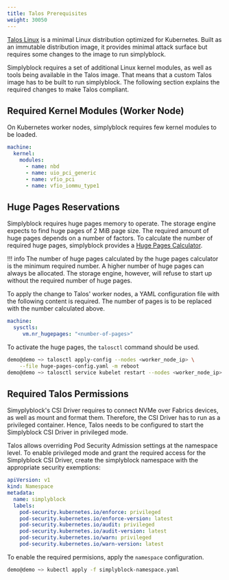```yaml
---
title: Talos Prerequisites
weight: 30050
---
```


[Talos Linux](https://www.talos.dev/) is a minimal Linux distribution optimized for Kubernetes. Built as an immutable
distribution image, it provides minimal attack surface but requires some changes to the image to run simplyblock.

Simplyblock requires a set of additional Linux kernel modules, as well as tools being available in the Talos image.
That means that a custom Talos image has to be built to run simplyblock. The following section explains the required
changes to make Talos compliant.


## Required Kernel Modules (Worker Node)
On Kubernetes worker nodes, simplyblock requires few kernel modules to be loaded.

```yaml title="Content of kernel-module-config.yaml"
machine:
  kernel:
    modules:
      - name: nbd 
      - name: uio_pci_generic
      - name: vfio_pci
      - name: vfio_iommu_type1
```

## Huge Pages Reservations

Simplyblock requires huge pages memory to operate. The storage engine expects to find huge pages of 2 MiB page size. The
required amount of huge pages depends on a number of factors. To calculate the number of required huge pages,
simplyblock provides a [Huge Pages Calculator](../../reference/huge-pages-calculator.md).

!!! info
    The number of huge pages calculated by the huge pages calculator is the minimum required number. A higher number of
    huge pages can always be allocated. The storage engine, however, will refuse to start up without the required number
    of huge pages.

To apply the change to Talos' worker nodes, a YAML configuration file with the following content is required. The number
of pages is to be replaced with the number calculated above.

```yaml title="Content of huge-pages-config.yaml"
machine:
  sysctls:
     vm.nr_hugepages: "<number-of-pages>"
```

To activate the huge pages, the `talosctl` command should be used.

```bash title="Enable Huge Pages in Talos"
demo@demo ~> talosctl apply-config --nodes <worker_node_ip> \
    --file huge-pages-config.yaml -m reboot
demo@demo ~> talosctl service kubelet restart --nodes <worker_node_ip>
```

## Required Talos Permissions

Simyplyblock's CSI Driver requires to connect NVMe over Fabrics devices, as well as mount and format them. Therefore,
the CSI Driver has to run as a privileged container. Hence, Talos needs to be configured to start the Simplyblock CSI
Driver in privileged mode. 

Talos allows overriding Pod Security Admission settings at the namespace level.
To enable privileged mode and grant the required access for the Simplyblock CSI 
Driver, create the simplyblock namespace with the appropriate security exemptions:

```yaml title="Content of simplyblock-namespace.yaml"
apiVersion: v1
kind: Namespace
metadata:
  name: simplyblock
  labels:
    pod-security.kubernetes.io/enforce: privileged
    pod-security.kubernetes.io/enforce-version: latest
    pod-security.kubernetes.io/audit: privileged
    pod-security.kubernetes.io/audit-version: latest
    pod-security.kubernetes.io/warn: privileged
    pod-security.kubernetes.io/warn-version: latest
```

To enable the required permisions, apply the `namespace` configuration.

```bash title="Enabled Simplyblock Required Permissions in Talos"
demo@demo ~> kubectl apply -f simplyblock-namespace.yaml
```

